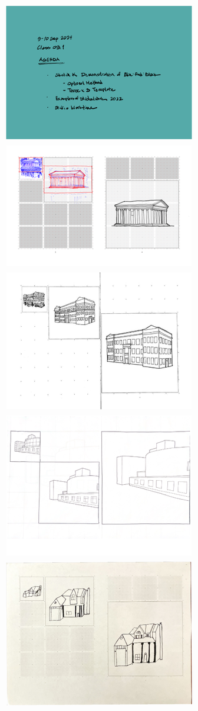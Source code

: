 ![Today's Agenda](images/240909-10_03-1.png)

![Sketch K. Watercolor Storyboard of Twelve Site Context Vignettes](images/sketchK_demo2.png)

![](images/Assignment_02_Above_Average.jpg)

![](images/Assignment_02_Average.png)

![](images/Assignment_02_Below_Average.png)

